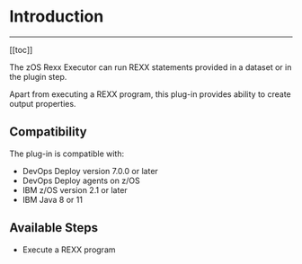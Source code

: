 # Introduction

---

[[toc]]

The zOS Rexx Executor can run REXX statements provided in a dataset or in the plugin step.

Apart from executing a REXX program, this plug-in provides ability to create output properties.

## Compatibility

The plug-in is compatible with:

* DevOps Deploy version 7.0.0 or later
* DevOps Deploy agents on z/OS
* IBM z/OS version 2.1 or later
* IBM Java 8 or 11

## Available Steps

* Execute a REXX program